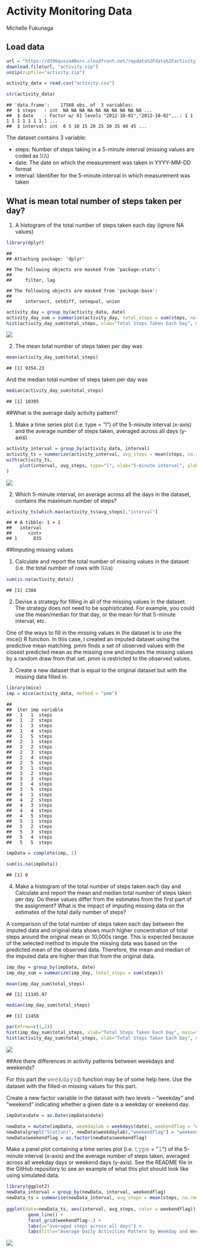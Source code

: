 # Activity Monitoring Data
Michelle Fukunaga  



## Load  data

```r
url = "https://d396qusza40orc.cloudfront.net/repdata%2Fdata%2Factivity.zip"
download.file(url, "activity.zip")
unzip(zipfile="activity.zip")

activity_data = read.csv("activity.csv")

str(activity_data)
```

```
## 'data.frame':	17568 obs. of  3 variables:
##  $ steps   : int  NA NA NA NA NA NA NA NA NA NA ...
##  $ date    : Factor w/ 61 levels "2012-10-01","2012-10-02",..: 1 1 1 1 1 1 1 1 1 1 ...
##  $ interval: int  0 5 10 15 20 25 30 35 40 45 ...
```

The dataset contains 3 variable:
- steps: Number of steps taking in a 5-minute interval (missing values are coded as 𝙽𝙰)
- date: The date on which the measurement was taken in YYYY-MM-DD format
- interval: Identifier for the 5-minute interval in which measurement was taken

## What is mean total number of steps taken per day?

1. A histogram of the total number of steps taken each day (ignore NA values)


```r
library(dplyr)
```

```
## 
## Attaching package: 'dplyr'
```

```
## The following objects are masked from 'package:stats':
## 
##     filter, lag
```

```
## The following objects are masked from 'package:base':
## 
##     intersect, setdiff, setequal, union
```

```r
activity_day = group_by(activity_data, date) 
activity_day_sum = summarize(activity_day, total_steps = sum(steps, na.rm=TRUE))
hist(activity_day_sum$total_steps, xlab="Total Steps Taken Each Day", main="Histogram", breaks = 50)
```

![](PA1_template_files/figure-html/unnamed-chunk-1-1.png)<!-- -->

2. The mean total number of steps taken per day was 

```r
mean(activity_day_sum$total_steps)
```

```
## [1] 9354.23
```

And the median total number of steps taken per day was 

```r
median(activity_day_sum$total_steps)
```

```
## [1] 10395
```
##What is the average daily activity pattern?

1. Make a time series plot (i.e. type = "l") of the 5-minute interval (x-axis) and the average number of steps taken, averaged across all days (y-axis)

```r
activity_interval = group_by(activity_data, interval)
activity_ts = summarize(activity_interval, avg_steps = mean(steps, na.rm=TRUE))
with(activity_ts, 
     plot(interval, avg_steps, type="l", xlab="5-minute interval", ylab="averaged steps across all days", main="Average Daily Activities Pattern")
)
```

![](PA1_template_files/figure-html/unnamed-chunk-4-1.png)<!-- -->


2. Which 5-minute interval, on average across all the days in the dataset, contains the maximum number of steps?


```r
activity_ts[which.max(activity_ts$avg_steps),"interval"]
```

```
## # A tibble: 1 × 1
##   interval
##      <int>
## 1      835
```

##Imputing missing values

1. Calculate and report the total number of missing values in the dataset (i.e. the total number of rows with 𝙽𝙰s)

```r
sum(is.na(activity_data))
```

```
## [1] 2304
```


2. Devise a strategy for filling in all of the missing values in the dataset. The strategy does not need to be sophisticated. For example, you could use the mean/median for that day, or the mean for that 5-minute interval, etc.

One of the ways to fill in the missing values in the dataset is to use the mice() R function. In this case, I created an imputed dataset using the predictive mean matching. pmm finds a set of observed values with the closest predicted mean as the missing one and imputes the missing values by a random draw from that set. pmm is restricted to the observed values.

3. Create a new dataset that is equal to the original dataset but with the missing data filled in.


```r
library(mice)
imp = mice(activity_data, method = "pmm")
```

```
## 
##  iter imp variable
##   1   1  steps
##   1   2  steps
##   1   3  steps
##   1   4  steps
##   1   5  steps
##   2   1  steps
##   2   2  steps
##   2   3  steps
##   2   4  steps
##   2   5  steps
##   3   1  steps
##   3   2  steps
##   3   3  steps
##   3   4  steps
##   3   5  steps
##   4   1  steps
##   4   2  steps
##   4   3  steps
##   4   4  steps
##   4   5  steps
##   5   1  steps
##   5   2  steps
##   5   3  steps
##   5   4  steps
##   5   5  steps
```

```r
impData = complete(imp, 1)

sum(is.na(impData))
```

```
## [1] 0
```


4. Make a histogram of the total number of steps taken each day and Calculate and report the mean and median total number of steps taken per day. Do these values differ from the estimates from the first part of the assignment? What is the impact of imputing missing data on the estimates of the total daily number of steps?

A comparison of the total number of steps taken each day between the imputed data and original data shows much higher concentration of total steps around the original mean or 10,000s range. This is expected because of the selected method to impute the missing data was based on the predicted mean of the observed data.  Therefore, the mean and median of the imputed data are higher than that from the original data.  


```r
imp_day = group_by(impData, date) 
imp_day_sum = summarize(imp_day, total_steps = sum(steps))

mean(imp_day_sum$total_steps)
```

```
## [1] 11145.97
```

```r
median(imp_day_sum$total_steps)
```

```
## [1] 11458
```

```r
par(mfrow=c(1,2))
hist(imp_day_sum$total_steps, xlab="Total Steps Taken Each Day", main="Imputed Data", breaks = 50)
hist(activity_day_sum$total_steps, xlab="Total Steps Taken Each Day", main="Original Data", breaks = 50)
```

![](PA1_template_files/figure-html/unnamed-chunk-8-1.png)<!-- -->

##Are there differences in activity patterns between weekdays and weekends?

For this part the 𝚠𝚎𝚎𝚔𝚍𝚊𝚢𝚜() function may be of some help here. Use the dataset with the filled-in missing values for this part.

Create a new factor variable in the dataset with two levels – “weekday” and “weekend” indicating whether a given date is a weekday or weekend day.


```r
impData$date = as.Date(impData$date)

newData = mutate(impData, weekdaylab = weekdays(date), weekendflag = "weekday")
newData[grepl("S(at|un)", newData$weekdaylab),"weekendflag"] = "weekend"
newData$weekendflag = as.factor(newData$weekendflag)
```

Make a panel plot containing a time series plot (i.e. 𝚝𝚢𝚙𝚎 = "𝚕") of the 5-minute interval (x-axis) and the average number of steps taken, averaged across all weekday days or weekend days (y-axis). See the README file in the GitHub repository to see an example of what this plot should look like using simulated data.


```r
library(ggplot2)
newData_interval = group_by(newData, interval, weekendflag)
newData_ts = summarize(newData_interval, avg_steps = mean(steps, na.rm=TRUE))
     
ggplot(data=newData_ts, aes(interval, avg_steps, color = weekendflag)) + 
        geom_line() +
        facet_grid(weekendflag~.) +
        labs(y="averaged steps across all days") +
        labs(title="Average Daily Activities Pattern by Weekday and Weekend")
```

![](PA1_template_files/figure-html/unnamed-chunk-10-1.png)<!-- -->
